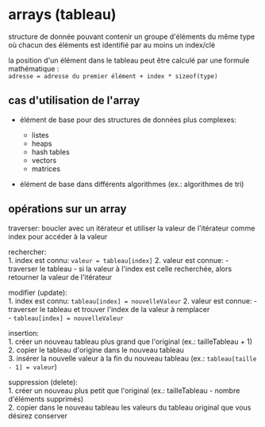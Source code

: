 # arrays (tableau)

structure de donnée pouvant contenir un groupe d'éléments du même type où chacun des éléments est identifié par au moins un index/clé

la position d'un élément dans le tableau peut être calculé par une formule mathématique :  
``adresse = adresse du premier élément + index * sizeof(type)``

## cas d'utilisation de l'array
- élément de base pour des structures de données plus complexes:  
    - listes
    - heaps
    - hash tables
    - vectors
    - matrices

- élément de base dans différents algorithmes (ex.: algorithmes de tri)

## opérations sur un array

traverser: boucler avec un itérateur et utiliser la valeur de l'itérateur comme index pour accéder à la valeur

rechercher:  
    1. index est connu: ``valeur = tableau[index]``
    2. valeur est connue:
        - traverser le tableau
        - si la valeur à l'index est celle recherchée, alors retourner la valeur de l'itérateur

modifier (update):  
    1. index est connu: ``tableau[index] = nouvelleValeur``
    2. valeur est connue: 
        - traverser le tableau et trouver l'index de la valeur à remplacer  
        - ``tableau[index] = nouvelleValeur``

insertion:  
    1. créer un nouveau tableau plus grand que l'original (ex.: tailleTableau + 1)  
    2. copier le tableau d'origine dans le nouveau tableau  
    3. insérer la nouvelle valeur à la fin du nouveau tableau (ex.: ``tableau[taille - 1] = valeur``)  

suppression (delete):  
    1. créer un nouveau plus petit que l'original (ex.: tailleTableau - nombre d'éléments supprimés)  
    2. copier dans le nouveau tableau les valeurs du tableau original que vous désirez conserver  